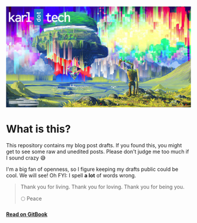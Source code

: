 ![Fun image](/images/ethereum-rainbow.jpg)

# What is this?
This repository contains my blog post drafts. If you found this, you
might get to see some raw and unedited posts. Please don't judge me too much 
if I sound crazy 😅

I'm a big fan of openness, so I figure keeping my drafts public
could be cool. We will see! Oh FYI: I spell **a lot** of words wrong.

> Thank you for living. Thank you for loving. Thank you for being you.
> 
> 🌕 Peace 

#### [Read on GitBook](https://karlfloersch.gitbooks.io/posts/content/)
